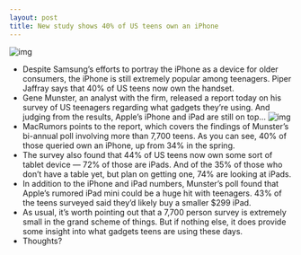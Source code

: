 ```yaml
---
layout: post
title: New study shows 40% of US teens own an iPhone
---
```

![img](http://media.idownloadblog.com/wp-content/uploads/2012/04/iphone-user.jpg)
* Despite Samsung’s efforts to portray the iPhone as a device for older consumers, the iPhone is still extremely popular among teenagers. Piper Jaffray says that 40% of US teens now own the handset.
* Gene Munster, an analyst with the firm, released a report today on his survey of US teenagers regarding what gadgets they’re using. And judging from the results, Apple’s iPhone and iPad are still on top…
![img](http://media.idownloadblog.com/wp-content/uploads/2012/10/piper_teen_survey_fall_2012.jpg)
* MacRumors points to the report, which covers the findings of Munster’s bi-annual poll involving more than 7,700 teens. As you can see, 40% of those queried own an iPhone, up from 34% in the spring.
* The survey also found that 44% of US teens now own some sort of tablet device — 72% of those are iPads. And of the 35% of those who don’t have a table yet, but plan on getting one, 74% are looking at iPads.
* In addition to the iPhone and iPad numbers, Munster’s poll found that Apple’s rumored iPad mini could be a huge hit with teenagers. 43% of the teens surveyed said they’d likely buy a smaller $299 iPad.
* As usual, it’s worth pointing out that a 7,700 person survey is extremely small in the grand scheme of things. But if nothing else, it does provide some insight into what gadgets teens are using these days.
* Thoughts?

